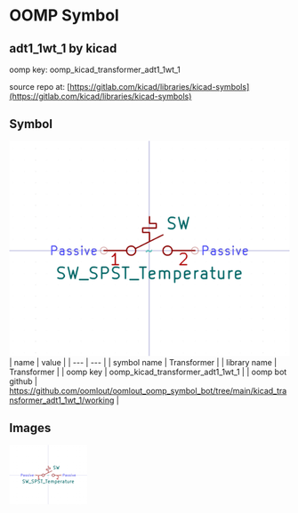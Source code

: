 # OOMP Symbol  
## adt1_1wt_1  by kicad  
  
oomp key: oomp_kicad_transformer_adt1_1wt_1  
  
source repo at: [https://gitlab.com/kicad/libraries/kicad-symbols](https://gitlab.com/kicad/libraries/kicad-symbols)  
## Symbol  
  
[![working.png](working_600.png)](working.png)  
| name | value | 
| --- | --- | 
| symbol name | Transformer | 
| library name | Transformer | 
| oomp key | oomp_kicad_transformer_adt1_1wt_1 | 
| oomp bot github | https://github.com/oomlout/oomlout_oomp_symbol_bot/tree/main/kicad_transformer_adt1_1wt_1/working | 
## Images  
  
[![working.png](working_140.png)](working.png)  
